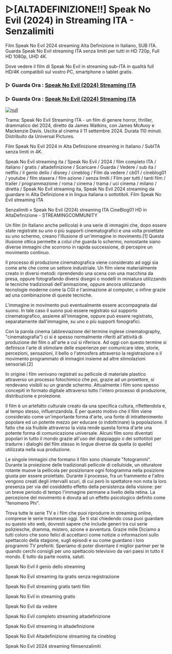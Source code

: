 # ▷[ALTADEFINIZIONE!!] Speak No Evil (2024) in Streaming ITA - Senzalimiti
Film Speak No Evil 2024 streaming Alta Definizione in Italiano, SUB ITA. Guarda Speak No Evil streaming ITA senza limiti per tutti in HD 720p, Full HD 1080p, UHD 4K.

Dove vedere il film di Speak No Evil in streaming sub-ITA in qualità full HD/4K compatibili sul vostro PC, smartphone o tablet gratis.

### ▷ Guarda Ora : [Speak No Evil (2024) Streaming ITA](https://moviecorn-tv.com/it/movie/1114513/speak-no-evil.html)

### ▷ Guarda Ora : [Speak No Evil (2024) Streaming ITA](https://moviecorn-tv.com/it/movie/1114513/speak-no-evil.html)

[![null](https://static.wixstatic.com/media/855a25_043b5abeb4ae4d35ac003198e7fe56ed~mv2.gif)](https://moviecorn-tv.com/it/movie/1114513/speak-no-evil.html)

Trama: Speak No Evil Streaming ITA - un film di genere horror, thriller, drammatico del 2024, diretto da James Watkins, con James McAvoy e Mackenzie Davis. Uscita al cinema il 11 settembre 2024. Durata 110 minuti. Distribuito da Universal Pictures.

Film Speak No Evil 2024 in Alta Definizione streaming in Italiano / SubITA senza limiti in 4K.

Speak No Evil streaming ita / Speak No Evil / 2024 / film completo ITA / italiano / gratis / altadefinizione / Scaricare / Guarda / Vedere / sub ita / netflix / il genio dello / disney / cineblog / Film da vedere / cb01 / cineblog01 / youtube / film stasera / film azione / senza limiti / Film per tutti / tanti film / trailer / programmazione / roma / cinema / trama / uci cinema / milano / diretta / Speak No Evil streaming ita, Speak No Evil 2024 streaming da guardare in Alta Definizione e in lingua italiana o sottotitoli. Film Speak No Evil streaming ITA

Senzalimiti » Speak No Evil (2024) streaming ITA CineBlog01 HD in AltaDefinizione - STREAMINGCOMMUNITY

Un film (in Italiano anche pellicola) è una serie di immagini che, dopo essere state registrate su uno o più supporti cinematografici e una volta proiettate su uno schermo, creano l'illusione di un'immagine in movimento.[1] Questa illusione ottica permette a colui che guarda lo schermo, nonostante siano diverse immagini che scorrono in rapida successione, di percepire un movimento continuo.

Il processo di produzione cinematografica viene considerato ad oggi sia come arte che come un settore industriale. Un film viene materialmente creato in diversi metodi: riprendendo una scena con una macchina da presa, oppure fotografando diversi disegni o modelli in miniatura utilizzando le tecniche tradizionali dell'animazione, oppure ancora utilizzando tecnologie moderne come la CGI e l'animazione al computer, o infine grazie ad una combinazione di queste tecniche.

L'immagine in movimento può eventualmente essere accompagnata dal suono. In tale caso il suono può essere registrato sul supporto cinematografico, assieme all'immagine, oppure può essere registrato, separatamente dall'immagine, su uno o più supporti fonografici.

Con la parola cinema (abbreviazione del termine inglese cinematography, "cinematografia") ci si è spesso normalmente riferiti all'attività di produzione dei film o all'arte a cui si riferisce. Ad oggi con questo termine si definisce l'arte di stimolare delle esperienze per comunicare idee, storie, percezioni, sensazioni, il bello o l'atmosfera attraverso la registrazione o il movimento programmato di immagini insieme ad altre stimolazioni sensoriali.[2]

In origine i film venivano registrati su pellicole di materiale plastico attraverso un processo fotochimico che poi, grazie ad un proiettore, si rendevano visibili su un grande schermo. Attualmente i film sono spesso concepiti in formato digitale attraverso tutto l'intero processo di produzione, distribuzione e proiezione.

Il film è un artefatto culturale creato da una specifica cultura, riflettendola e, al tempo stesso, influenzandola. È per questo motivo che il film viene considerato come un'importante forma d'arte, una fonte di intrattenimento popolare ed un potente mezzo per educare (o indottrinare) la popolazione. Il fatto che sia fruibile attraverso la vista rende questa forma d'arte una potente forma di comunicazione universale. Alcuni film sono diventati popolari in tutto il mondo grazie all'uso del doppiaggio o dei sottotitoli per tradurre i dialoghi del film stesso in lingue diverse da quella (o quelle) utilizzata nella sua produzione.

Le singole immagini che formano il film sono chiamate "fotogrammi". Durante la proiezione delle tradizionali pellicole di celluloide, un otturatore rotante muove la pellicola per posizionare ogni fotogramma nella posizione giusta per essere proiettato. Durante il processo, fra un frammento e l'altro vengono creati degli intervalli scuri, di cui però lo spettatore non nota la loro presenza per via del cosiddetto effetto della persistenza della visione: per un breve periodo di tempo l'immagine permane a livello della retina. La percezione del movimento è dovuta ad un effetto psicologico definito come "fenomeno Phi".

Trova tutte le serie TV e i film che puoi riprodurre in streaming online, comprese le serie trasmesse oggi. Se ti stai chiedendo cosa puoi guardare su questo sito web, dovresti sapere che include generi tra cui serie poliziesche, dramma, mistero, azione e avventura. Grazie mille Diciamo a tutti coloro che sono felici di accettarci come notizie o informazioni sullo spettacolo della stagione, sugli episodi e su come guardano i loro programmi TV preferiti. Speriamo di poter diventare il miglior partner per te quando cerchi consigli per uno spettacolo televisivo da vari paesi in tutto il mondo. È tutto da parte nostra, saluti. 

Speak No Evil il genio dello streaming

Speak No Evil streaming ita gratis senza registrazione

Speak No Evil streaming gratis tanti film

Speak No Evil in streaming gratis

Speak No Evil da vedere

Speak No Evil completo streaming altadefinizione

Speak No Evil streaming in altadefinizione

Speak No Evil Altadefinizione streaming ita cineblog

Speak No Evil 2024 streaming filmsenzalimiti
